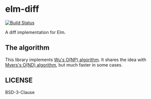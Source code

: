 # elm-diff

[![Build Status](https://travis-ci.org/jinjor/elm-diff.svg)](https://travis-ci.org/jinjor/elm-diff)

A diff implementation for Elm.

## The algorithm

This library implements [Wu's O(NP) algorithm](http://myerslab.mpi-cbg.de/wp-content/uploads/2014/06/np_diff.pdf). It shares the idea with [Myers's O(ND) algorithm](http://www.xmailserver.org/diff2.pdf), but much faster in some cases.

## LICENSE

BSD-3-Clause
